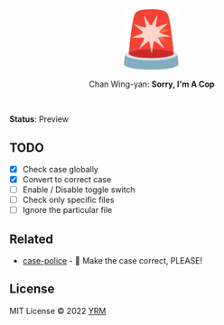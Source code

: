 <br>
<br>
<p align='center'>
<img src="./resources/logo.png" width='100'/>
</p>
<p align='center'>
Chan Wing-yan: <b>Sorry, I'm A Cop</b>
</p>

<br>
<p align='center'>

</p>

**Status**: Preview

## TODO

- [x] Check case globally
- [x] Convert to correct case
- [ ] Enable / Disable toggle switch
- [ ] Check only specific files
- [ ] Ignore the particular file

## Related

- [case-police](https://github.com/antfu/case-police) - 🚨 Make the case correct, PLEASE!

## License

MIT License © 2022 [YRM](https://github.com/yrming)
